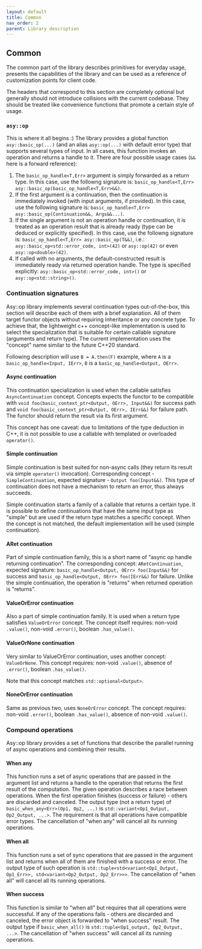 ```yaml
---
layout: default
title: Common
nav_order: 2
parent: Library description
---
```


## Common
The common part of the library describes primitives for everyday usage, presents the capabilities of the library and can be used as a reference of customization points for client code.

The headers that correspond to this section are completely optional but generally should not introduce collisions with the current codebase. They should be treated like convenience functions that promote a certain style of usage.

### `asy::op`
This is where it all begins :) The library provides a global function `asy::basic_op(...)` (and an alias `asy::op(...)` with default error type) that supports several types of input. In all cases, this function invokes an operation and returns a handle to it. There are four possible usage cases (`&&` here is a forward reference):
1. The `basic_op_handle<T,Err>` argument is simply forwarded as a return type.
    In this case, use the followng signature is: `basic_op_handle<T,Err> asy::basic_op(basic_op_handle<T,Err>&&)`.
2. If the first argument is a continuation, then the continuation is immediately invoked (with input arguments, if provided). 
    In this case, use the following signature is: `basic_op_handle<T,Err> asy::basic_op(Continuation&&, Args&&...)`.
3. If the single argument is not an operation handle or continuation, it is treated as an operation result that is already ready (type can be deduced or explicitly specified).
   In this case, use the followng signature is: `basic_op_handle<T,Err> asy::basic_op(T&&)`, i.e.: `asy::basic_op<std::error_code, int>(42)` or `asy::op(42)` or even `asy::op<double>(42)`.
4. If called with no arguments, the default-constructed result is immediately ready via returned operation handle. The type is specified explicitly: `asy::basic_op<std::error_code, int>()` or `asy::op<std::string>()`.

### Continuation signatures
Asy::op library implements several continuation types out-of-the-box, this section will describe each of them with a brief explanation. All of them target functor objects without requiring inheritance or any concrete type. To achieve that, the lightweight c++ concept-like implementation is used to select the specialization that is suitable for certain callable signature (arguments and return type). The current implementation uses the "concept" name similar to the future C++20 standard.

Following description will use `B = A.then(F)` example, where `A` is a `basic_op_handle<Input, IErr>`, `B` is a `basic_op_handle<Output, OErr>`.

#### Async continuation
This continuation specialization is used when the callable satisfies `AsyncContinuation` concept. Concepts expects the functor to be compatible with `void foo(basic_context_ptr<Output, OErr>, Input&&)` for success path and `void foo(basic_context_ptr<Output, OErr>, IErr&&)` for failure path. The functor should return the result via its first argument. 

This concept has one caveat: due to limitations of the type deduction in C++, it is not possible to use a callable with templated or overloaded `operator()`.

#### Simple continuation
Simple continuation is best suited for non-async calls (they return its result via simple `operator()` invocation). Corresponding concept - `SimpleContinuation`, expected signature - `Output foo(Input&&)`. This type of continuation does not have a mechanism to return an error, thus always succeeds.

Simple continuation starts a family of a callable that returns a certain type. It is possible to define continuations that have the same input type as "simple" but are used if the return type matches a specific concept. When the concept is not matched, the default implementation will be used (simple continuation).

#### ARet continuation
Part of simple continuation family, this is a short name of "async op handle returning continuation". The corresponding concept: `ARetContinuation`, expected signature: `basic_op_handle<Output, OErr> foo(Input&&)` for success and `basic_op_handle<Output, OErr> foo(IErr&&)` for failure. Unlike the simple continuation, the operation is "returns" when returned operation is "returns".

#### ValueOrError continuation
Also a part of simple continuation family. It is used when a return type satisfies `ValueOrError` concept. The concept itself requires: non-void `.value()`, non-void `.error()`, boolean `.has_value()`.

#### ValueOrNone continuation
Very similar to ValueOrError continuation, uses another concept: `ValueOrNone`. This concept requires: non-void `.value()`, absence of `.error()`, boolean `.has_value()`.

Note that this concept matches `std::optional<Output>`.

#### NoneOrError continuation
Same as previous two, uses `NoneOrError` concept. The concept requires: non-void `.error()`, boolean `.has_value()`, absence of non-void `.value()`.

### Compound operations
Asy::op library provides a set of functions that describe the parallel running of async operations and combining their results.

#### When any
This function runs a set of async operations that are passed in the argument list and returns a handle to the operation that returns the first result of the computation. The given operation describes a race between operations. When the first operation finishes (success or failure) - others are discarded and canceled. The output type (not a return type) of `basic_when_any<Err>(Op1, Op2, ...)` is `std::variant<Op1_Output, Op2_Output, ...>`. The requirement is that all operations have compatible error types. The cancellation of "when any" will cancel all its running operations.

#### When all
This function runs a set of sync operations that are passed in the argument list and returns when all of them are finished with a success or error. The output type of such operation is `std::tuple<std<variant<Op1_Output, Op1_Err>>, std<variant<Op2_Output, Op2_Err>>>`. The cancellation of "when all" will cancel all its running operations.

#### When success
This function is similar to "when all" but requires that all operations were successful. If any of the operations fails - others are discarded and canceled, the error object is forwarded to "when success" result. The output type if `basic_when_all()` is `std::tuple<Op1_output, Op2_Output, ...>`. The cancellation of "when success" will cancel all its running operations.
<!--stackedit_data:
eyJoaXN0b3J5IjpbLTEzNTc4NDM0MDldfQ==
-->